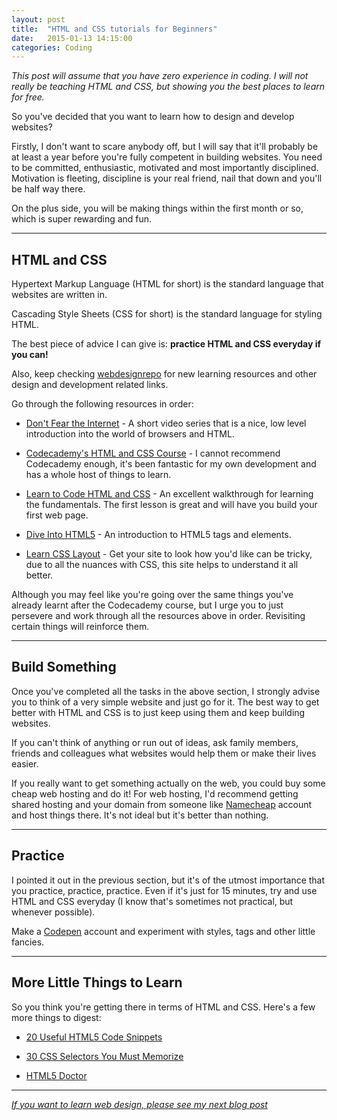 ```yaml
---
layout: post
title:  "HTML and CSS tutorials for Beginners"
date:   2015-01-13 14:15:00
categories: Coding
---
```

_This post will assume that you have zero experience in coding. I will not really be teaching HTML and CSS, but showing you the best places to learn for free._

So you've decided that you want to learn how to design and develop websites?&nbsp;

Firstly, I don't want to scare anybody off, but I will say that it'll probably be at least a year before you're fully competent in building websites. You need to be committed, enthusiastic, motivated and most importantly disciplined. Motivation is fleeting, discipline is your real friend, nail that down and you'll be half way there.

On the plus side, you will be making things within the first month or so, which is super rewarding and fun.

---

## HTML and CSS

Hypertext Markup Language (HTML for short) is the standard language that websites are written in.&nbsp;

Cascading Style Sheets (CSS for short) is the standard language for styling HTML.

The best piece of advice I can give is: **practice HTML and CSS everyday if you can!**

Also, keep checking [webdesignrepo](http://www.webdesignrepo.com/) for new learning resources and other design and development related links.

Go through the following resources in order:

* [Don't Fear the Internet](http://www.dontfeartheinternet.com/the-basics/not-tubes)&nbsp;- A short video series that is a nice, low level introduction into the world of browsers and HTML.

* [Codecademy's HTML and CSS Course](http://www.codecademy.com/tracks/web)&nbsp;- I cannot recommend Codecademy enough, it's been fantastic for my own development and has a whole host of things to learn.

* [Learn to Code HTML and CSS](http://learn.shayhowe.com/html-css/)&nbsp;- An excellent walkthrough for learning the fundamentals. The first lesson is great and will have you build your first web page.

* [Dive Into HTML5](http://diveintohtml5.info/index.html)&nbsp;- An introduction to HTML5 tags and elements.

* [Learn CSS Layout](http://learnlayout.com/) - Get your site to look how you'd like can be tricky, due to all the nuances with CSS, this site helps to understand it all better.&nbsp;

Although you may feel like you're going over the same things you've already learnt after the Codecademy course, but I urge you to just persevere and work through all the resources above in order. Revisiting certain things will reinforce them.

---

## Build Something

Once you've completed all the tasks in the above section, I strongly advise you to think of a very simple website and just go for it. The best way to get better with HTML and CSS is to just keep using them and keep building websites.

If you can't think of anything or run out of ideas, ask family members, friends and colleagues what websites would help them or make their lives easier.

If you really want to get something actually on the web, you could buy some cheap web hosting and do it! For web hosting, I'd recommend getting shared hosting and your domain from someone like [Namecheap](https://www.namecheap.com/) account and host things there. It's not ideal but it's better than nothing.

---

## Practice

I pointed it out in the previous section, but it's of the utmost importance that you practice, practice, practice. Even if it's just for 15 minutes, try and use HTML and CSS everyday (I know that's sometimes not practical, but whenever possible).&nbsp;


Make a [Codepen](http://codepen.io/) account and experiment with styles, tags and other little fancies.

---

## More Little Things to Learn

So you think you're getting there in terms of HTML and CSS. Here's a few more things to digest:

* [20 Useful HTML5 Code Snippets](http://www.realcombiz.com/2014/02/20-useful-html5-code-snippets-you.html)

* [30 CSS Selectors You Must Memorize](http://code.tutsplus.com/tutorials/the-30-css-selectors-you-must-memorize--net-16048)

* [HTML5 Doctor](http://html5doctor.com/)

---

*[If you want to learn web design, please see my next blog post](http://benmildren.com/design/2015/01/17/Learning-Web-Design.html)*
